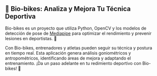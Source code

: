 
## 🚵 **Bio-bikes: Analiza y Mejora Tu Técnica Deportiva** 

Bio-bikes es un proyecto que utiliza Python, OpenCV y los modelos de detección de pose de [Mediapipe](https://github.com/google/mediapipe) para optimizar el rendimiento y prevenir lesiones en deportistas. 📸

Con Bio-bikes, entrenadores y atletas pueden seguir su técnica y postura en tiempo real. Esta aplicación genera análisis goniométricos y antropométricos, identificando áreas de mejora y adaptando el entrenamiento. ¡Da un paso adelante en tu redimiento deportivo con Bio-bikes! 💪
